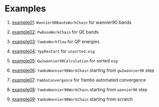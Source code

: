 # Examples

1. [example01](./example_01.py): `Wannier90BandsWorkChain` for wannier90 bands

2. [example02](./example_02.py): `PwBaseWorkChain` for QE bands

3. [example03](./example_03.py): `YamboWorkflow` for QP energies

4. [example04](./example_04.py): `YppRestart` for `unsorted.eig`

5. [example05](./example_05.py): `Gw2wannier90Calculation` for sorted `eig`

6. [example06](./example_06.py): `YamboWannier90WorkChain` starting from `gw2wannier90` step

7. [example07](./example_07.py): `YamboConvergence` for Yambo automated convergence

8. [example08](./example_08.py): `YamboWannier90WorkChain` starting from `wannier90` step

9. [example09](./example_09.py): `YamboWannier90WorkChain` starting from scratch
